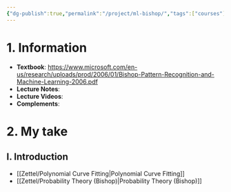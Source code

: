 ```yaml
---
{"dg-publish":true,"permalink":"/project/ml-bishop/","tags":["courses"],"noteIcon":"📝","created":"2024-04-15T11:05:19.428+07:00","updated":"2024-04-15T12:40:26.732+07:00"}
---
```



# 1. Information

- **Textbook**: https://www.microsoft.com/en-us/research/uploads/prod/2006/01/Bishop-Pattern-Recognition-and-Machine-Learning-2006.pdf
- **Lecture Notes**: 
- **Lecture Videos**: 
- **Complements**:
# 2. My take

## I. Introduction

- [[Zettel/Polynomial Curve Fitting\|Polynomial Curve Fitting]]
- [[Zettel/Probability Theory (Bishop)\|Probability Theory (Bishop)]]